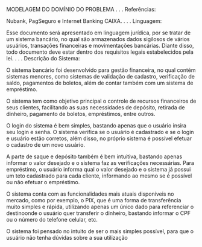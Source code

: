 MODELAGEM DO DOMÍNIO DO PROBLEMA
.
.
.
Referências:

Nubank, PagSeguro e Internet Banking CAIXA.
.
.
.
Linguagem:

Esse documento será apresentado em linguagem jurídica, por se tratar de um sistema 
bancário, no qual são armazenados dados sigilosos de vários usuários, transações 
financeiras e movimentações bancárias. Diante disso, todo documento deve estar 
dentro dos requisitos legais estabelecidos pela lei.
.
.
.
Descrição do Sistema:

O sistema bancário foi desenvolvido para gestão financeira, no qual contém sistemas 
menores, como sistemas de validação de cadastro, verificação de saldo, pagamentos 
de boletos, além de contar também com um sistema de empréstimo.

O sistema tem como objetivo principal o controle de recursos financeiros de seus 
clientes, facilitando as suas necessidades de depósito, retirada de dinheiro, pagamento 
de boletos, empréstimos, entre outros.

O login do sistema é bem simples, bastando apenas que o usuário insira seu login e 
senha. O sistema verifica se o usuário é cadastrado e se o login e usuário estão 
corretos, além disso, no próprio sistema é possível efetuar o cadastro de um novo 
usuário.

A parte de saque e depósito também é bem intuitiva, bastando apenas informar o valor 
desejado e o sistema faz as verificações necessárias.
Para empréstimo, o usuário informa qual o valor desejado e o sistema já possui um teto 
cadastrado para cada cliente, informando ao mesmo se é possível ou não efetuar o 
empréstimo.

O sistema conta com as funcionalidades mais atuais disponíveis no mercado, como por 
exemplo, o PIX, que é uma forma de transferência muito simples e rápida, utilizando 
apenas um único dado para referenciar o destinoonde o usuário quer transferir o 
dinheiro, bastando informar o CPF ou o número do telefone celular, etc.

O sistema foi pensado no intuito de ser o mais simples possível, para que o usuário 
não tenha dúvidas sobre a sua utilização